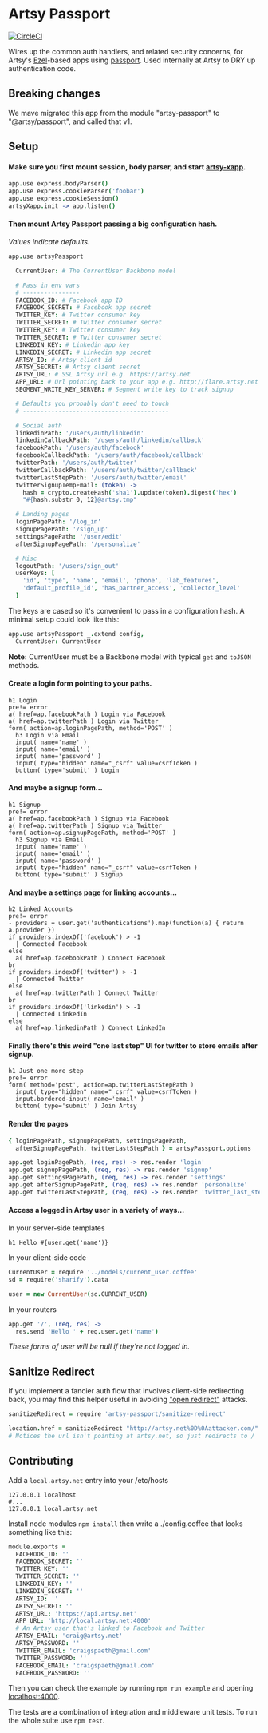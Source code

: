 # Artsy Passport

[![CircleCI](https://circleci.com/gh/artsy/artsy-passport.svg?style=svg)](https://circleci.com/gh/artsy/artsy-passport)

Wires up the common auth handlers, and related security concerns, for Artsy's [Ezel](http://ezeljs.com)-based apps using [passport](http://passportjs.org/). Used internally at Artsy to DRY up authentication code.

## Breaking changes

We mave migrated this app from the module "artsy-passport" to "@artsy/passport", and called that v1.

## Setup

#### Make sure you first mount session, body parser, and start [artsy-xapp](https://github.com/artsy/artsy-xapp).

```coffee
app.use express.bodyParser()
app.use express.cookieParser('foobar')
app.use express.cookieSession()
artsyXapp.init -> app.listen()
```

#### Then mount Artsy Passport passing a big configuration hash.

_Values indicate defaults._

```coffee
app.use artsyPassport

  CurrentUser: # The CurrentUser Backbone model

  # Pass in env vars
  # ----------------
  FACEBOOK_ID: # Facebook app ID
  FACEBOOK_SECRET: # Facebook app secret
  TWITTER_KEY: # Twitter consumer key
  TWITTER_SECRET: # Twitter consumer secret
  TWITTER_KEY: # Twitter consumer key
  TWITTER_SECRET: # Twitter consumer secret
  LINKEDIN_KEY: # Linkedin app key
  LINKEDIN_SECRET: # Linkedin app secret
  ARTSY_ID: # Artsy client id
  ARTSY_SECRET: # Artsy client secret
  ARTSY_URL: # SSL Artsy url e.g. https://artsy.net
  APP_URL: # Url pointing back to your app e.g. http://flare.artsy.net
  SEGMENT_WRITE_KEY_SERVER: # Segment write key to track signup

  # Defaults you probably don't need to touch
  # -----------------------------------------

  # Social auth
  linkedinPath: '/users/auth/linkedin'
  linkedinCallbackPath: '/users/auth/linkedin/callback'
  facebookPath: '/users/auth/facebook'
  facebookCallbackPath: '/users/auth/facebook/callback'
  twitterPath: '/users/auth/twitter'
  twitterCallbackPath: '/users/auth/twitter/callback'
  twitterLastStepPath: '/users/auth/twitter/email'
  twitterSignupTempEmail: (token) ->
    hash = crypto.createHash('sha1').update(token).digest('hex')
    "#{hash.substr 0, 12}@artsy.tmp"

  # Landing pages
  loginPagePath: '/log_in'
  signupPagePath: '/sign_up'
  settingsPagePath: '/user/edit'
  afterSignupPagePath: '/personalize'

  # Misc
  logoutPath: '/users/sign_out'
  userKeys: [
    'id', 'type', 'name', 'email', 'phone', 'lab_features',
    'default_profile_id', 'has_partner_access', 'collector_level'
  ]
```

The keys are cased so it's convenient to pass in a configuration hash. A minimal setup could look like this:

```coffee
app.use artsyPassport _.extend config,
  CurrentUser: CurrentUser
```

**Note:** CurrentUser must be a Backbone model with typical `get` and `toJSON` methods.

#### Create a login form pointing to your paths.

```jade
h1 Login
pre!= error
a( href=ap.facebookPath ) Login via Facebook
a( href=ap.twitterPath ) Login via Twitter
form( action=ap.loginPagePath, method='POST' )
  h3 Login via Email
  input( name='name' )
  input( name='email' )
  input( name='password' )
  input( type="hidden" name="_csrf" value=csrfToken )
  button( type='submit' ) Login
```

#### And maybe a signup form...

```jade
h1 Signup
pre!= error
a( href=ap.facebookPath ) Signup via Facebook
a( href=ap.twitterPath ) Signup via Twitter
form( action=ap.signupPagePath, method='POST' )
  h3 Signup via Email
  input( name='name' )
  input( name='email' )
  input( name='password' )
  input( type="hidden" name="_csrf" value=csrfToken )
  button( type='submit' ) Signup
```

#### And maybe a settings page for linking accounts...

```jade
h2 Linked Accounts
pre!= error
- providers = user.get('authentications').map(function(a) { return a.provider })
if providers.indexOf('facebook') > -1
  | Connected Facebook
else
  a( href=ap.facebookPath ) Connect Facebook
br
if providers.indexOf('twitter') > -1
  | Connected Twitter
else
  a( href=ap.twitterPath ) Connect Twitter
br
if providers.indexOf('linkedin') > -1
  | Connected LinkedIn
else
  a( href=ap.linkedinPath ) Connect LinkedIn
```

#### Finally there's this weird "one last step" UI for twitter to store emails after signup.

```jade
h1 Just one more step
pre!= error
form( method='post', action=ap.twitterLastStepPath )
  input( type="hidden" name="_csrf" value=csrfToken )
  input.bordered-input( name='email' )
  button( type='submit' ) Join Artsy
```

#### Render the pages

```coffee
{ loginPagePath, signupPagePath, settingsPagePath,
  afterSignupPagePath, twitterLastStepPath } = artsyPassport.options

app.get loginPagePath, (req, res) -> res.render 'login'
app.get signupPagePath, (req, res) -> res.render 'signup'
app.get settingsPagePath, (req, res) -> res.render 'settings'
app.get afterSignupPagePath, (req, res) -> res.render 'personalize'
app.get twitterLastStepPath, (req, res) -> res.render 'twitter_last_step'
```

#### Access a logged in Artsy user in a variety of ways...

In your server-side templates

```jade
h1 Hello #{user.get('name')}
```

In your client-side code

```coffee
CurrentUser = require '../models/current_user.coffee'
sd = require('sharify').data

user = new CurrentUser(sd.CURRENT_USER)
```

In your routers

```coffee
app.get '/', (req, res) ->
  res.send 'Hello ' + req.user.get('name')
```

_These forms of user will be null if they're not logged in._

## Sanitize Redirect

If you implement a fancier auth flow that involves client-side redirecting back, you may find this helper useful in avoiding ["open redirect"](https://github.com/artsy/artsy-passport/issues/68) attacks.

```coffee
sanitizeRedirect = require 'artsy-passport/sanitize-redirect'

location.href = sanitizeRedirect "http://artsy.net%0D%0Aattacker.com/"
# Notices the url isn't pointing at artsy.net, so just redirects to /
```

## Contributing

Add a `local.artsy.net` entry into your /etc/hosts

```
127.0.0.1 localhost
#...
127.0.0.1 local.artsy.net
```

Install node modules `npm install` then write a ./config.coffee that looks something like this:

```coffee
module.exports =
  FACEBOOK_ID: ''
  FACEBOOK_SECRET: ''
  TWITTER_KEY: ''
  TWITTER_SECRET: ''
  LINKEDIN_KEY: ''
  LINKEDIN_SECRET: ''
  ARTSY_ID: ''
  ARTSY_SECRET: ''
  ARTSY_URL: 'https://api.artsy.net'
  APP_URL: 'http://local.artsy.net:4000'
  # An Artsy user that's linked to Facebook and Twitter
  ARTSY_EMAIL: 'craig@artsy.net'
  ARTSY_PASSWORD: ''
  TWITTER_EMAIL: 'craigspaeth@gmail.com'
  TWITTER_PASSWORD: ''
  FACEBOOK_EMAIL: 'craigspaeth@gmail.com'
  FACEBOOK_PASSWORD: ''
```

Then you can check the example by running `npm run example` and opening [localhost:4000](http://localhost:4000).

The tests are a combination of integration and middleware unit tests. To run the whole suite use `npm test`.
